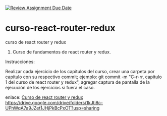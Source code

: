 [![Review Assignment Due Date](https://classroom.github.com/assets/deadline-readme-button-24ddc0f5d75046c5622901739e7c5dd533143b0c8e959d652212380cedb1ea36.svg)](https://classroom.github.com/a/R5akxQdF)
# curso-react-router-redux
curso de react router y redux

1. Curso de fundamentos de react router y redux.

Instrucciones:
  
  Realizar cada ejercicio de los capitulos del curso, crear una carpeta por capitulo con su respectivo commit; ejemplo: git commit -m "C-r-rr, capitulo 1 del curso de react router y redux",
  agregar captura de pantalla de la ejecución de los  ejercicios si fuera el caso.

enlace: [Curso de react router y redux]('https://drive.google.com/drive/folders/1kJti8c-UPhWqA7a9JZet1JHjPkBcPxOT?usp=sharing')
https://drive.google.com/drive/folders/1kJti8c-UPhWqA7a9JZet1JHjPkBcPxOT?usp=sharing

